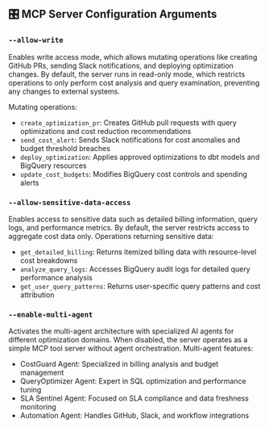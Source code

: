 ## 🎛️ MCP Server Configuration Arguments

### `--allow-write`
Enables write access mode, which allows mutating operations like creating GitHub PRs, sending Slack notifications, and deploying optimization changes. By default, the server runs in read-only mode, which restricts operations to only perform cost analysis and query examination, preventing any changes to external systems.

Mutating operations:
- `create_optimization_pr`: Creates GitHub pull requests with query optimizations and cost reduction recommendations
- `send_cost_alert`: Sends Slack notifications for cost anomalies and budget threshold breaches
- `deploy_optimization`: Applies approved optimizations to dbt models and BigQuery resources
- `update_cost_budgets`: Modifies BigQuery cost controls and spending alerts

### `--allow-sensitive-data-access`
Enables access to sensitive data such as detailed billing information, query logs, and performance metrics. By default, the server restricts access to aggregate cost data only.
Operations returning sensitive data:
- `get_detailed_billing`: Returns itemized billing data with resource-level cost breakdowns
- `analyze_query_logs`: Accesses BigQuery audit logs for detailed query performance analysis
- `get_user_query_patterns`: Returns user-specific query patterns and cost attribution

### `--enable-multi-agent`
Activates the multi-agent architecture with specialized AI agents for different optimization domains. When disabled, the server operates as a simple MCP tool server without agent orchestration.
Multi-agent features:
- CostGuard Agent: Specialized in billing analysis and budget management
- QueryOptimizer Agent: Expert in SQL optimization and performance tuning
- SLA Sentinel Agent: Focused on SLA compliance and data freshness monitoring
- Automation Agent: Handles GitHub, Slack, and workflow integrations
